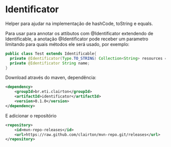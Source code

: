 # Identificator
Helper para ajudar na implementação de hashCode, toString e equals.
	
Para usar para annotar os attibutos com @Identificator 
extendendo de Identificable, a anotação @Identificator pode receber um parametro limitando para quais métodos ele será usado, por exemplo:
```java
public class Test extends Identificable{	
  private @Identificator(Type.TO_STRING) Collection<String> resources = new HashSet<>();	
  private @Identificator String name;
}
```
Download através do maven, dependência:
```xml
<dependency>
	<groupId>br.eti.clairton</groupId>
    <artifactId>identificator</artifactId>
	<version>0.1.0</version>
</dependency>
```
E adicionar o repositório
```xml
<repository>
	<id>mvn-repo-releases</id>
	<url>https://raw.github.com/clairton/mvn-repo.git/releases</url>
</repository>
```
